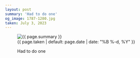 ```yaml
---
layout: post
summary: 'Had to do one'
og_image: 1787-1280.jpg
taken: July 3, 2023
---
```


<figure class="post">
 <img alt="{{ page.summary }}" sizes="(min-width: 700px) 50vw, calc(100vw - 2rem)" src="{{ site.assets_url }}/1787-640.jpg" srcset="{{ site.assets_url }}/1787-320.jpg 320w, {{ site.assets_url }}/1787-640.jpg 640w, {{ site.assets_url }}/1787-960.jpg 960w, {{ site.assets_url }}/1787-1280.jpg 1280w"/>
 <figcaption>
  <time>
   {{ page.taken | default: page.date | date: "%B %-d, %Y" }}
  </time>
  <p>
   Had to do one
  </p>
 </figcaption>
</figure>
